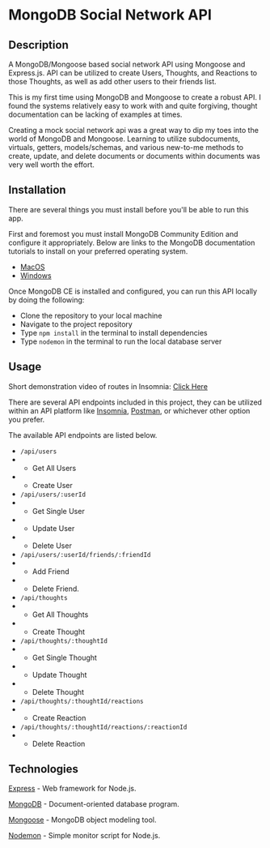 # MongoDB Social Network API

## Description

A MongoDB/Mongoose based social network API using Mongoose and Express.js. API can be utilized to create Users, Thoughts, and Reactions to those Thoughts, as well as add other users to their friends list.

This is my first time using MongoDB and Mongoose to create a robust API. I found the systems relatively easy to work with and quite forgiving, thought documentation can be lacking of examples at times.

Creating a mock social network api was a great way to dip my toes into the world of MongoDB and Mongoose. Learning to utilize subdocuments, virtuals, getters, models/schemas, and various new-to-me methods to create, update, and delete documents or documents within documents was very well worth the effort.

## Installation

There are several things you must install before you'll be able to run this app.

First and foremost you must install MongoDB Community Edition and configure it appropriately. Below are links to the MongoDB documentation tutorials to install on your preferred operating system.

- [MacOS](https://www.mongodb.com/docs/manual/tutorial/install-mongodb-on-os-x/)
- [Windows](https://www.mongodb.com/docs/manual/tutorial/install-mongodb-on-windows/)

Once MongoDB CE is installed and configured, you can run this API locally by doing the following:

- Clone the repository to your local machine
- Navigate to the project repository
- Type `npm install` in the terminal to install dependencies
- Type `nodemon` in the terminal to run the local database server

## Usage

Short demonstration video of routes in Insomnia: [Click Here](https://drive.google.com/file/d/1xl9GFMejcO7wS17SwQVMyrLcGjliymz0/view)

There are several API endpoints included in this project, they can be utilized within an API platform like [Insomnia](https://insomnia.rest/), [Postman](https://www.postman.com/), or whichever other option you prefer.

The available API endpoints are listed below.

- `/api/users`
- - Get All Users
- - Create User
- `/api/users/:userId`
- - Get Single User
- - Update User
- - Delete User
- `/api/users/:userId/friends/:friendId`
- - Add Friend
- - Delete Friend.
- `/api/thoughts`
- - Get All Thoughts
- - Create Thought
- `/api/thoughts/:thoughtId`
- - Get Single Thought
- - Update Thought
- - Delete Thought
- `/api/thoughts/:thoughtId/reactions`
- - Create Reaction
- `/api/thoughts/:thoughtId/reactions/:reactionId`
- - Delete Reaction

## Technologies

[Express](https://www.npmjs.com/package/express) - Web framework for Node.js.

[MongoDB](https://www.npmjs.com/package/mongodb) - Document-oriented database program.

[Mongoose](https://www.npmjs.com/package/mongoose) - MongoDB object modeling tool.

[Nodemon](https://www.npmjs.com/package/nodemon) - Simple monitor script for Node.js.
